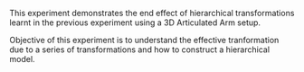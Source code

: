 This experiment demonstrates the end effect of hierarchical transformations learnt in the previous experiment using a 3D Articulated Arm setup.   

Objective of this experiment is to understand the effective tranformation due to a series of transformations and how to construct a hierarchical model.  

